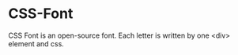 CSS-Font
========

CSS Font is an open-source font. Each letter is written by one &lt;div> element and css.
